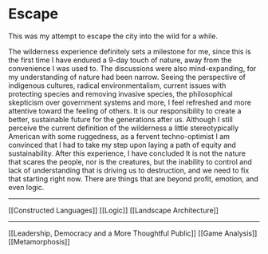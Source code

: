 # Escape

This was my attempt to escape the city into the wild for a while.

The wilderness experience definitely sets a milestone for me, since this is the first time I have endured a 9-day touch of nature, away from the convenience I was used to. The discussions were also mind-expanding, for my understanding of nature had been narrow. Seeing the perspective of indigenous cultures, radical environmentalism, current issues with protecting species and removing invasive species, the philosophical skepticism over government systems and more, I feel refreshed and more attentive toward the feeling of others. It is our responsibility to create a better, sustainable future for the generations after us. Although I still perceive the current definition of the wilderness a little stereotypically American with some ruggedness, as a fervent techno-optimist I am convinced that I had to take my step upon laying a path of equity and sustainability. After this experience, I have concluded It is not the nature that scares the people, nor is the creatures, but the inability to control and lack of understanding that is driving us to destruction, and we need to fix that starting right now. There are things that are beyond profit, emotion, and even logic.

---
[[Constructed Languages]]
[[Logic]]
[[Landscape Architecture]]

---
[[Leadership, Democracy and a More Thoughtful Public]]
[[Game Analysis]]
[[Metamorphosis]]